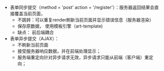 - 表单同步提交（method = 'post' action = '/register'）：服务器返回结果会直接覆盖当前页面，
  - 不跳转：可以重复render刷新当前页面并显示错误信息（服务器渲染）
  - 保存原数据， 使用模板引擎（art-template)
  - 缺点： 前后端耦合
- 表单异步提交（AJAX）： 
  - 不刷新当前页面
  - 接受服务器响应数据，并在前端处理显示；
  - 服务端重定向针对异步请求无效，异步请求只能从前端（客户端）重定向；